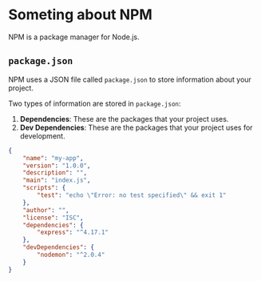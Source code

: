 # Someting about NPM

NPM is a package manager for Node.js.

## `package.json`

NPM uses a JSON file called `package.json` to store information about your project.

Two types of information are stored in `package.json`:

1. **Dependencies**: These are the packages that your project uses.
2. **Dev Dependencies**: These are the packages that your project uses for development.

```json
{
    "name": "my-app",
    "version": "1.0.0",
    "description": "",
    "main": "index.js",
    "scripts": {
        "test": "echo \"Error: no test specified\" && exit 1"
    },
    "author": "",
    "license": "ISC",
    "dependencies": {
        "express": "^4.17.1"
    },
    "devDependencies": {
        "nodemon": "^2.0.4"
    }
}
```
